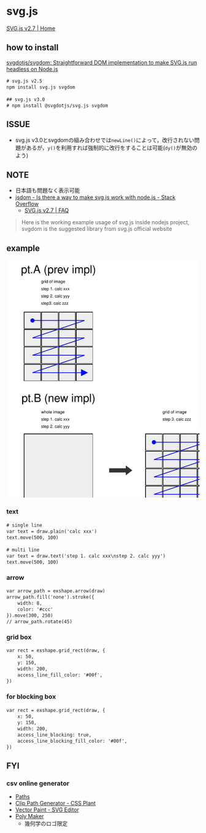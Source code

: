 # svg.js

[SVG\.js v2\.7 \| Home]( https://svgjs.com/docs/2.7/ )

## how to install
[svgdotjs/svgdom: Straightforward DOM implementation to make SVG\.js run headless on Node\.js]( https://github.com/svgdotjs/svgdom )

```
# svg.js v2.5
npm install svg.js svgdom

## svg.js v3.0
# npm install @svgdotjs/svg.js svgdom
```

## ISSUE
* svg.js v3.0とsvgdomの組み合わせでは`newLine()`によって，改行されない問題があるが，`y()`を利用すれば強制的に改行をすることは可能(`dy()`が無効のよう)

## NOTE
* 日本語も問題なく表示可能
* [jsdom \- Is there a way to make svg\.js work with node\.js \- Stack Overflow]( https://stackoverflow.com/questions/36133657/is-there-a-way-to-make-svg-js-work-with-node-js )
  * [SVG\.js v2\.7 \| FAQ]( https://svgjs.com/docs/2.7/faq/#can-svg-js-run-on-node-js )

> Here is the working example usage of svg.js inside nodejs project, svgdom is the suggested library from svg.js official website

## example

![]( ./example.svg )

### text
```
# single line
var text = draw.plain('calc xxx')
text.move(500, 100)

# multi line
var text = draw.text('step 1. calc xxx\nstep 2. calc yyy')
text.move(500, 100)
```

### arrow
```
var arrow_path = exshape.arrow(draw)
arrow_path.fill('none').stroke({
    width: 8,
    color: '#ccc'
}).move(300, 250)
// arrow_path.rotate(45)
```

### grid box
```
var rect = exshape.grid_rect(draw, {
    x: 50,
    y: 150,
    width: 200,
    access_line_fill_color: '#00f',
})
```

### for blocking box
```
var rect = exshape.grid_rect(draw, {
    x: 50,
    y: 150,
    width: 200,
    access_line_blocking: true,
    access_line_blocking_fill_color: '#00f',
})
```

## FYI
### csv online generator
* [Paths]( http://jxnblk.com/paths/?d=M8%2048%20L56%2048%20L32%2012%20Z )
* [Clip Path Generator \- CSS Plant]( http://www.cssplant.com/clip-path-generator )
* [Vector Paint \- SVG Editor]( http://vectorpaint.yaks.co.nz/ )
* [Poly Maker]( http://lab.aerotwist.com/canvas/poly-maker/ )
  * 幾何学のロゴ限定
